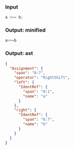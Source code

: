 ### Input
```js
a >>= b;
```

### Output: minified
```js min
a>>=b
```

### Output: ast
```json
{
  "Assignment": {
    "span": "0:7",
    "operator": "RightShift",
    "left": {
      "IdentRef": {
        "span": "0:1",
        "name": "a"
      }
    },
    "right": {
      "IdentRef": {
        "span": "6:7",
        "name": "b"
      }
    }
  }
}
```
